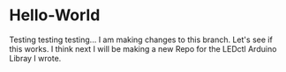 # Hello-World
Testing testing testing... 
I am making changes to this branch. Let's see if this works.
I think next I will be making a new Repo for the LEDctl Arduino Libray I wrote.
